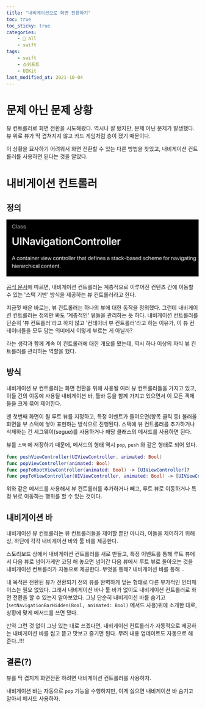 ```yaml
---
title: "내비게이션으로 화면 전환하기"
toc: true
toc_sticky: true
categories:
    - 📂 all
    - swift
tags:
    - swift
    - 스위프트
    - UIKit
last_modified_at: 2021-10-04
---
```


# 문제 아닌 문제 상황

뷰 컨트롤러로 화면 전환을 시도해봤다. 역시나 잘 됐지만, 문제 아닌 문제가 발생했다. 뷰 위로 뷰가 딱 겹쳐지지 않고 카드 게임처럼 층이 졌기 때문이다.

이 상황을 묘사하기 어려워서 화면 전환할 수 있는 다른 방법을 찾았고, 내비게이션 컨트롤러를 사용하면 된다는 것을 알았다.

# 내비게이션 컨트롤러

## 정의

![](/assets/images/uiKit-2/navicont.png)

[공식 문서](https://developer.apple.com/documentation/uikit/uinavigationcontroller)에 따르면, 내비게이션 컨트롤러는 계층적으로 이루어진 컨텐츠 간에 이동할 수 있는 '스택 기반' 방식을 제공하는 뷰 컨트롤러라고 한다.

지금껏 배운 바로는, 뷰 컨트롤러는 하나의 뷰에 대한 동작을 정의했다. 그런데 내비게이션 컨트롤러는 정의만 봐도 '계층적인' 뷰들을 관리하는 듯 하다. 내비게이션 컨트롤러를 단순히 '뷰 컨트롤러'라고 하지 않고 '컨테이너 뷰 컨트롤러'라고 하는 이유가, 이 뷰 컨테이너들을 모두 담는 의미에서 이렇게 부르는 게 아닐까?

라는 생각과 함께 계속 이 컨트롤러에 대한 개요를 봤는데, 역시 하나 이상의 자식 뷰 컨트롤러를 관리하는 역할을 했다.

## 방식

내비게이션 뷰 컨트롤러는 화면 전환을 위해 사용될 여러 뷰 컨트롤러들을 가지고 있고, 이들 간의 이동에 사용될 내비게이션 바, 툴바 등을 함께 가지고 있으면서 이 모든 객체들을 크게 묶어 제어한다.

맨 첫번째 화면이 될 루트 뷰를 지정하고, 특정 이벤트가 들어오면(항목 클릭 등) 불러올 화면을 뷰 스택에 쌓아 표현하는 방식으로 진행된다. 스택에 뷰 컨트롤러를 추가하거나 삭제하는 건 세그웨이(segue)를 사용하거나 해당 클래스의 메서드를 사용하면 된다.

뷰를 `스택` 에 저장하기 때문에, 메서드의 형태 역시 `pop`, `push` 와 같은 형태로 되어 있다.

```swift
func pushViewController(UIViewController, animated: Bool)
func popViewController(animated: Bool)
func popToRootViewController(animated: Bool) -> [UIViewController]?
func popToViewController(UIViewController, animated: Bool) -> [UIViewController]?
```

위와 같은 메서드를 사용해서 뷰 컨트롤러를 추가하거나 빼고, 루트 뷰로 이동하거나 특정 뷰로 이동하는 행위를 할 수 있는 것이다.

## 내비게이션 바

내비게이션 뷰 컨트롤러는 뷰 컨트롤러들을 제어할 뿐만 아니라, 이들을 제어하기 위해 상, 하단에 각각 내비게이션 바와 툴 바를 제공한다.

스토리보드 상에서 내비게이션 컨트롤러를 새로 만들고, 특정 이벤트를 통해 루트 뷰에서 다음 뷰로 넘어가게만 코딩 해 놓으면 넘어간 다음 뷰에서 루트 뷰로 돌아오는 것을 내비게이션 컨트롤러가 자동으로 제공한다. 무엇을 통해? 내비게이션 바를 통해 ..

내 목적은 전환된 뷰가 전환되기 전의 뷰를 완벽하게 덮는 형태로 다른 부가적인 인터페이스는 필요 없었다. 그래서 내비게이션 바나 툴 바가 없이도 내비게이션 컨트롤러로 화면 전환을 할 수 있는지 알아보았다. 그냥 단순히 내비게이션 바를 숨기고(`setNavigationBarHidden(Bool, animated: Bool)` 메서드 사용)위에 소개한 대로, 상황에 맞게 메서드를 쓰면 됐다.

만약 그런 것 없이 그냥 있는 대로 쓰겠다면, 내비게이션 컨트롤러가 자동적으로 제공하는 내비게이션 바를 씹고 뜯고 맛보고 즐기면 된다. 무려 내용 업데이트도 자동으로 해 준다..!!!

## 결론(?)

뷰를 딱 겹치게 화면전환 하려면 내비게이션 컨트롤러를 사용하자.

내비게이션 바는 자동으로 `pop` 기능을 수행하지만, 이게 싫으면 내비게이션 바 숨기고 알아서 메서드 사용하자.
